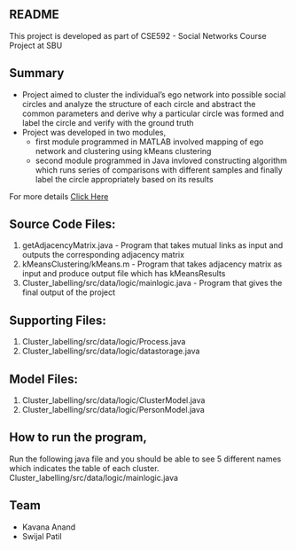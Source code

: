 ## README
This project is developed as part of CSE592 - Social Networks Course Project at SBU

## Summary
- Project aimed to cluster the individual’s ego network into possible social circles and analyze the structure of each circle and abstract the common parameters and derive why a particular circle was formed and label the circle and verify with the ground truth
- Project was developed in two modules, 
	* first module programmed in MATLAB involved mapping of ego network and clustering using kMeans clustering 
	* second module programmed in Java invloved constructing algorithm which runs series of comparisons with different samples and finally label the circle appropriately based 	  on its results

For more details [Click Here](https://github.com/kavanaanand09/SocialCircles-StructureAnalysis/blob/master/projectSocialNetworks.pdf)

## Source Code Files: 
1. getAdjacencyMatrix.java - Program that takes mutual links as input and outputs the corresponding adjacency matrix
2. kMeansClustering/kMeans.m - Program that takes adjacency matrix as input and produce output file which has kMeansResults
3. Cluster_labelling/src/data/logic/mainlogic.java - Program that gives the final output of the project

## Supporting Files:
1. Cluster_labelling/src/data/logic/Process.java
2. Cluster_labelling/src/data/logic/datastorage.java  

## Model Files:
1. Cluster_labelling/src/data/logic/ClusterModel.java 
2. Cluster_labelling/src/data/logic/PersonModel.java 

## How to run the program,
Run the following java file and you should be able to see 5 different names which indicates the table of each cluster.  
Cluster_labelling/src/data/logic/mainlogic.java

## Team
- Kavana Anand
- Swijal Patil